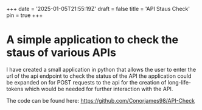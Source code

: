 +++
date = '2025-01-05T21:55:19Z'
draft = false
title = 'API Staus Check'
pin = true
+++

# A simple application to check the staus  of various APIs 


I have created a small application in python that allows the user to enter the url of the api endpoint to check the status of the API the application could be expanded on for POST requests to the api for the creation of long-life-tokens which would be needed for further interaction with the API.


The code can be found here: https://github.com/Conorjames98/API-Check